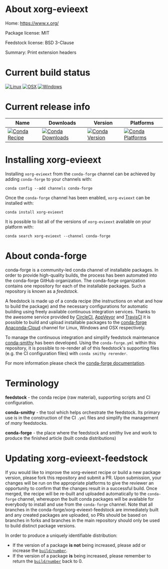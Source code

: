 About xorg-evieext
==================

Home: https://www.x.org/

Package license: MIT

Feedstock license: BSD 3-Clause

Summary: Print extension headers



Current build status
====================

[![Linux](https://img.shields.io/circleci/project/github/conda-forge/xorg-evieext-feedstock/master.svg?label=Linux)](https://circleci.com/gh/conda-forge/xorg-evieext-feedstock)
[![OSX](https://img.shields.io/travis/conda-forge/xorg-evieext-feedstock/master.svg?label=macOS)](https://travis-ci.org/conda-forge/xorg-evieext-feedstock)
[![Windows](https://img.shields.io/appveyor/ci/conda-forge/xorg-evieext-feedstock/master.svg?label=Windows)](https://ci.appveyor.com/project/conda-forge/xorg-evieext-feedstock/branch/master)

Current release info
====================

| Name | Downloads | Version | Platforms |
| --- | --- | --- | --- |
| [![Conda Recipe](https://img.shields.io/badge/recipe-xorg--evieext-green.svg)](https://anaconda.org/conda-forge/xorg-evieext) | [![Conda Downloads](https://img.shields.io/conda/dn/conda-forge/xorg-evieext.svg)](https://anaconda.org/conda-forge/xorg-evieext) | [![Conda Version](https://img.shields.io/conda/vn/conda-forge/xorg-evieext.svg)](https://anaconda.org/conda-forge/xorg-evieext) | [![Conda Platforms](https://img.shields.io/conda/pn/conda-forge/xorg-evieext.svg)](https://anaconda.org/conda-forge/xorg-evieext) |

Installing xorg-evieext
=======================

Installing `xorg-evieext` from the `conda-forge` channel can be achieved by adding `conda-forge` to your channels with:

```
conda config --add channels conda-forge
```

Once the `conda-forge` channel has been enabled, `xorg-evieext` can be installed with:

```
conda install xorg-evieext
```

It is possible to list all of the versions of `xorg-evieext` available on your platform with:

```
conda search xorg-evieext --channel conda-forge
```


About conda-forge
=================

conda-forge is a community-led conda channel of installable packages.
In order to provide high-quality builds, the process has been automated into the
conda-forge GitHub organization. The conda-forge organization contains one repository
for each of the installable packages. Such a repository is known as a *feedstock*.

A feedstock is made up of a conda recipe (the instructions on what and how to build
the package) and the necessary configurations for automatic building using freely
available continuous integration services. Thanks to the awesome service provided by
[CircleCI](https://circleci.com/), [AppVeyor](http://www.appveyor.com/)
and [TravisCI](https://travis-ci.org/) it is possible to build and upload installable
packages to the [conda-forge](https://anaconda.org/conda-forge)
[Anaconda-Cloud](http://docs.anaconda.org/) channel for Linux, Windows and OSX respectively.

To manage the continuous integration and simplify feedstock maintenance
[conda-smithy](http://github.com/conda-forge/conda-smithy) has been developed.
Using the ``conda-forge.yml`` within this repository, it is possible to re-render all of
this feedstock's supporting files (e.g. the CI configuration files) with ``conda smithy rerender``.

For more information please check the [conda-forge documentation](https://conda-forge.org/docs/).

Terminology
===========

**feedstock** - the conda recipe (raw material), supporting scripts and CI configuration.

**conda-smithy** - the tool which helps orchestrate the feedstock.
                   Its primary use is in the construction of the CI ``.yml`` files
                   and simplify the management of *many* feedstocks.

**conda-forge** - the place where the feedstock and smithy live and work to
                  produce the finished article (built conda distributions)


Updating xorg-evieext-feedstock
===============================

If you would like to improve the xorg-evieext recipe or build a new
package version, please fork this repository and submit a PR. Upon submission,
your changes will be run on the appropriate platforms to give the reviewer an
opportunity to confirm that the changes result in a successful build. Once
merged, the recipe will be re-built and uploaded automatically to the
`conda-forge` channel, whereupon the built conda packages will be available for
everybody to install and use from the `conda-forge` channel.
Note that all branches in the conda-forge/xorg-evieext-feedstock are
immediately built and any created packages are uploaded, so PRs should be based
on branches in forks and branches in the main repository should only be used to
build distinct package versions.

In order to produce a uniquely identifiable distribution:
 * If the version of a package **is not** being increased, please add or increase
   the [``build/number``](http://conda.pydata.org/docs/building/meta-yaml.html#build-number-and-string).
 * If the version of a package **is** being increased, please remember to return
   the [``build/number``](http://conda.pydata.org/docs/building/meta-yaml.html#build-number-and-string)
   back to 0.